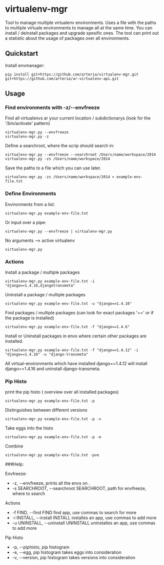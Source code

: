 # virtualenv-mgr

Tool to manage multiple virtualenv environments. Uses a file with the paths to multiple virtuale environments to manage all at the same time. You can install / deinstall packages and upgrade spesific ones. The tool can print out a statistic about the usage of packages over all environments.



## Quickstart

Install envmanager:

    pip install git+https://github.com/arteria/virtualenv-mgr.git git+https://github.com/arteria/ar-virtualenv-api.git
    


## Usage

### Find environments with -z/--envfreeze

Find all virtualenvs ar your current location / subdictionarys (look for the '/bin/activate' pattern)

    virtualenv-mgr.py --envfreeze
    virtualenv-mgr.py -z
    
Define a searchroot, where the scrip should search in:

    virtualenv-mgr.py --envfreeze --searchroot /Users/name/workspace/2014
    virtualenv-mgr.py -zs /Users/name/workspace/2014
    
Save the paths to a file which you can use later.

    virtualenv-mgr.py -zs /Users/name/workspace/2014 > example-env-file.txt

### Define Environments

Environments from a list:

    virtualenv-mgr.py example-env-file.txt

Or input over a pipe:

    virtualenv-mgr.py --envfreeze | virtualenv-mgr.py

No arguments --> active virtualenv

    virtualenv-mgr.py
    
### Actions

Install a package / multiple packages

    virtualenv-mgr.py example-env-file.txt -i "django==1.4.16,djangotransmeta"
    
Uninstall a package / multiple packages
    
    virtualenv-mgr.py example-env-file.txt -u "django==1.4.16"
        
Find packages / multiple packages (can look for exact packages '==' or if the package is installed)

    virtualenv-mgr.py example-env-file.txt -f "django==1.4.6"
    
Install or Uninstall packages in envs where certain other packages are installed.

    virtualenv-mgr.py example-env-file.txt -f "django==1.4.12" -i "django==1.4.16" -u "django-transmeta"
    
All virtual-environments which have installed django==1.4.12 will install django==1.4.16 and uninstall django-transmeta.
    
### Pip Histo

print the pip histo ( overview over all installed packages)

    virtualenv-mgr.py example-env-file.txt -p
    
Distinguishes between different versions

    virtualenv-mgr.py example-env-file.txt -p -v
    
Take eggs into the histo

    virtualenv-mgr.py example-env-file.txt -p -e
    
Combine

    virtualenv-mgr.py example-env-file.txt -pve
    
###Help:

Envfreeze:
*  -z, --envfreeze,      prints all the envs on .
*  -s SEARCHROOT, --searchroot SEARCHROOT, path for envfreeze, where to search

Actions
*  -f FIND, --find FIND  find app, use commas to search for more
*  -i INSTALL, --install INSTALL installes an app, use commas to add more
*  -u UNINSTALL, --uninstall UNINSTALL uninstalles an app, use commas to add more

Pip Histo
*  -p, --piphisto,        pip histogram
*  -e, --egg,             pip histogram takes eggs into consideration
*  -v, --version,         pip histogram takes versions into consideration

